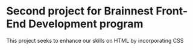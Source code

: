 # Second project for Brainnest Front-End Development program
This project seeks to enhance our skills on HTML by incorporating CSS